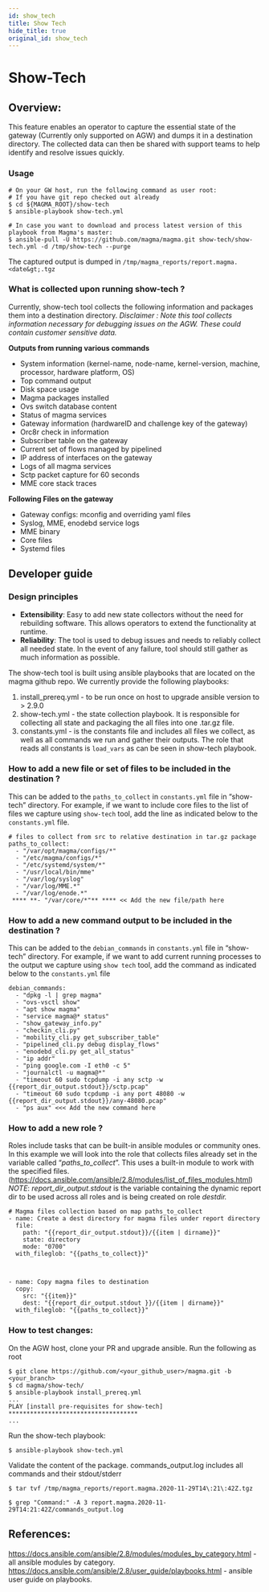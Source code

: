 ```yaml
---
id: show_tech
title: Show Tech
hide_title: true
original_id: show_tech
---
```

# Show-Tech

## Overview:

This feature enables an operator to capture the essential state of the gateway (Currently only supported on AGW) and dumps it in a destination directory. The collected data can then be shared with support teams to help identify and resolve issues quickly.


### Usage

```
# On your GW host, run the following command as user root:
# If you have git repo checked out already
$ cd ${MAGMA_ROOT}/show-tech
$ ansible-playbook show-tech.yml

# In case you want to download and process latest version of this playbook from Magma's master:
$ ansible-pull -U https://github.com/magma/magma.git show-tech/show-tech.yml -d /tmp/show-tech --purge
```

The captured output is dumped in `/tmp/magma_reports/report.magma.<date&gt;.tgz`

### What is collected upon running show-tech ?

Currently, show-tech tool collects the following information and packages them into a destination directory.
*Disclaimer : Note this tool collects information necessary for debugging issues on the AGW. These could contain customer sensitive data.*

**Outputs from running various commands**

* System information  (kernel-name, node-name, kernel-version, machine, processor, hardware platform, OS)
* Top command output
* Disk space usage
* Magma packages installed
* Ovs switch database content
* Status of magma services
* Gateway information (hardwareID and challenge key of the gateway)
* Orc8r check in information
* Subscriber table on the gateway
* Current set of flows managed by pipelined
* IP address of interfaces on the gateway
* Logs of all magma services
* Sctp packet capture for 60 seconds
* MME core stack traces

**Following Files on the gateway**

* Gateway configs: mconfig and overriding yaml files
* Syslog, MME, enodebd service logs
* MME binary
* Core files
* Systemd files

## Developer guide

### Design principles

* **Extensibility**: Easy to add new state collectors without the need for rebuilding software. This allows operators to extend the functionality at runtime.
* **Reliability**: The tool is used to debug issues and needs to reliably collect all needed state. In the event of any failure, tool should still gather as much information as possible.

The show-tech tool is built using ansible playbooks that are located on the magma github repo. We currently provide the following playbooks:

1. install_prereq.yml - to be run once on host to upgrade ansible version to > 2.9.0
2. show-tech.yml - the state collection playbook. It is responsible for collecting all state and packaging the all files into one .tar.gz file.
3. constants.yml - is the constants file and includes all files we collect, as well as all commands we run and gather their outputs. The role that reads all constants is `load_vars` as can be seen in show-tech playbook.

### How to add a new file or set of files to be included in the destination ?

This can be added to the `paths_to_collect` in `constants.yml` file in “show-tech” directory.
For example, if we want to include core files to the list of files we capture using `show-tech` tool, add the line as indicated below to the `constants.yml` file.

```
# files to collect from src to relative destination in tar.gz package
paths_to_collect:
  - "/var/opt/magma/configs/*"
  - "/etc/magma/configs/*"
  - "/etc/systemd/system/*"
  - "/usr/local/bin/mme"
  - "/var/log/syslog"
  - "/var/log/MME.*"
  - "/var/log/enode.*"
 **** **- "/var/core/*"** **** << Add the new file/path here
```



### How to add a new command output to be included in the destination ?

This can be added to the `debian_commands` in `constants.yml` file in “show-tech” directory.
For example, if we want to add current running processes to the output we capture using `show tech` tool, add the command as indicated below to the `constants.yml` file

```
debian_commands:
  - "dpkg -l | grep magma"
  - "ovs-vsctl show"
  - "apt show magma"
  - "service magma@* status"
  - "show_gateway_info.py"
  - "checkin_cli.py"
  - "mobility_cli.py get_subscriber_table"
  - "pipelined_cli.py debug display_flows"
  - "enodebd_cli.py get_all_status"
  - "ip addr"
  - "ping google.com -I eth0 -c 5"
  - "journalctl -u magma@*"
  - "timeout 60 sudo tcpdump -i any sctp -w {{report_dir_output.stdout}}/sctp.pcap"
  - "timeout 60 sudo tcpdump -i any port 48080 -w {{report_dir_output.stdout}}/any-48080.pcap"
  - "ps aux" <<< Add the new command here
```

### How to add a new role ?

Roles include tasks that can be built-in ansible modules or community ones. In this example we will look into the role that collects files already set in the variable called “*paths_to_collect*”. This uses a built-in module to work with the specified files. (https://docs.ansible.com/ansible/2.8/modules/list_of_files_modules.html)
*NOTE*: *report_dir_output.stdout* is the variable containing the dynamic report dir to be used across all roles and is being created on role *destdir.*

```
# Magma files collection based on map paths_to_collect
- name: Create a dest directory for magma files under report directory
  file:
    path: "{{report_dir_output.stdout}}/{{item | dirname}}"
    state: directory
    mode: "0700"
  with_fileglob: "{{paths_to_collect}}"



- name: Copy magma files to destination
  copy:
    src: "{{item}}"
    dest: "{{report_dir_output.stdout }}/{{item | dirname}}"
  with_fileglob: "{{paths_to_collect}}"
```

### How to test changes:

On the AGW host, clone your PR and upgrade ansible. Run the following as root

```
$ git clone https://github.com/<your_github_user>/magma.git -b <your_branch>
$ cd magma/show-tech/
$ ansible-playbook install_prereq.yml
...
PLAY [install pre-requisites for show-tech] ************************************
...
```

Run the show-tech playbook:

```
$ ansible-playbook show-tech.yml
```

Validate the content of the package.
commands_output.log includes all commands and their stdout/stderr

```
$ tar tvf /tmp/magma_reports/report.magma.2020-11-29T14\:21\:42Z.tgz
```

```
$ grep "Command:" -A 3 report.magma.2020-11-29T14:21:42Z/commands_output.log
```

## References:

https://docs.ansible.com/ansible/2.8/modules/modules_by_category.html - all ansible modules by category. https://docs.ansible.com/ansible/2.8/user_guide/playbooks.html - ansible user guide on playbooks.
